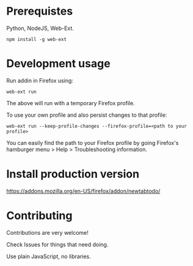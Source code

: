 # Prerequistes

Python, NodeJS, Web-Ext.

`npm install -g web-ext`

# Development usage

Run addin in Firefox using:

`web-ext run`

The above will run with a temporary Firefox profile.

To use your own profile and also persist changes to that profile:

`web-ext run --keep-profile-changes --firefox-profile=<path to your profile>` 

You can easily find the path to your Firefox profile by going Firefox's hamburger menu > Help > Troubleshooting information.

# Install production version

https://addons.mozilla.org/en-US/firefox/addon/newtabtodo/

# Contributing

Contributions are very welcome!

Check Issues for things that need doing.

Use plain JavaScript, no libraries.
